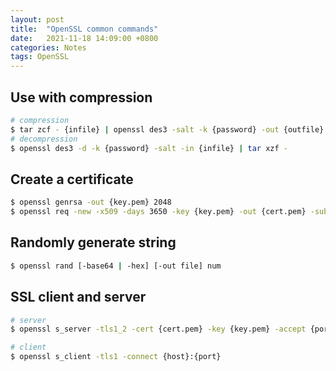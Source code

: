 ```yaml
---
layout: post
title:  "OpenSSL common commands"
date:   2021-11-18 14:09:00 +0800
categories: Notes
tags: OpenSSL
---
```


## Use with compression

```bash
# compression
$ tar zcf - {infile} | openssl des3 -salt -k {password} -out {outfile}
# decompression
$ openssl des3 -d -k {password} -salt -in {infile} | tar xzf -
```

## Create a certificate

```bash
$ openssl genrsa -out {key.pem} 2048
$ openssl req -new -x509 -days 3650 -key {key.pem} -out {cert.pem} -subj "/C=US/ST= /L= /O= /OU= /CN= /emailAddress= "
```

## Randomly generate string

```bash
$ openssl rand [-base64 | -hex] [-out file] num
```

## SSL client and server

```bash
# server
$ openssl s_server -tls1_2 -cert {cert.pem} -key {key.pem} -accept {port}
```

```bash
# client
$ openssl s_client -tls1 -connect {host}:{port}
```
